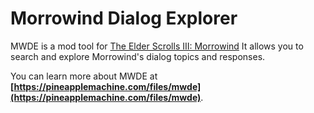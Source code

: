 # Morrowind Dialog Explorer

MWDE is a mod tool for
[The Elder Scrolls III: Morrowind](https://en.wikipedia.org/wiki/The_Elder_Scrolls_III:_Morrowind)
It allows you to search and explore Morrowind's dialog topics
and responses.

You can learn more about MWDE at
**[https://pineapplemachine.com/files/mwde](https://pineapplemachine.com/files/mwde)**.
